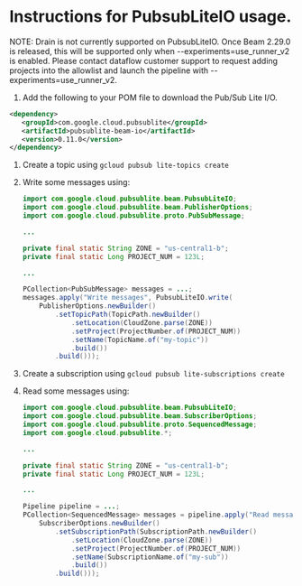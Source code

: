 # Instructions for PubsubLiteIO usage.

NOTE: Drain is not currently supported on PubsubLiteIO. Once Beam 2.29.0 is released, this will be supported
only when --experiments=use_runner_v2 is enabled. Please contact dataflow customer support to request adding projects
into the allowlist and launch the pipeline with --experiments=use_runner_v2.

1. Add the following to your POM file to download the Pub/Sub Lite I/O.
```xml
<dependency>
   <groupId>com.google.cloud.pubsublite</groupId>
   <artifactId>pubsublite-beam-io</artifactId>
   <version>0.11.0</version>
</dependency>
```
1. Create a topic using `gcloud pubsub lite-topics create`
1. Write some messages using:

    ```java
    import com.google.cloud.pubsublite.beam.PubsubLiteIO;
    import com.google.cloud.pubsublite.beam.PublisherOptions;
    import com.google.cloud.pubsublite.proto.PubSubMessage;
    
    ...
    
    private final static String ZONE = "us-central1-b";
    private final static Long PROJECT_NUM = 123L;
    
    ...
    
    PCollection<PubSubMessage> messages = ...;
    messages.apply("Write messages", PubsubLiteIO.write(
        PublisherOptions.newBuilder()
            .setTopicPath(TopicPath.newBuilder()
                .setLocation(CloudZone.parse(ZONE))
                .setProject(ProjectNumber.of(PROJECT_NUM))
                .setName(TopicName.of("my-topic"))
                .build())
            .build()));
    ```
1. Create a subscription using `gcloud pubsub lite-subscriptions create`
1. Read some messages using:

    ```java
    import com.google.cloud.pubsublite.beam.PubsubLiteIO;
    import com.google.cloud.pubsublite.beam.SubscriberOptions;
    import com.google.cloud.pubsublite.proto.SequencedMessage;
    import com.google.cloud.pubsublite.*;
    
    ...
    
    private final static String ZONE = "us-central1-b";
    private final static Long PROJECT_NUM = 123L;
    
    ...
    
    Pipeline pipeline = ...;
    PCollection<SequencedMessage> messages = pipeline.apply("Read messages", PubsubLiteIO.read(
        SubscriberOptions.newBuilder()
            .setSubscriptionPath(SubscriptionPath.newBuilder()
                .setLocation(CloudZone.parse(ZONE))
                .setProject(ProjectNumber.of(PROJECT_NUM))
                .setName(SubscriptionName.of("my-sub"))
                .build())
            .build()));
    ```
